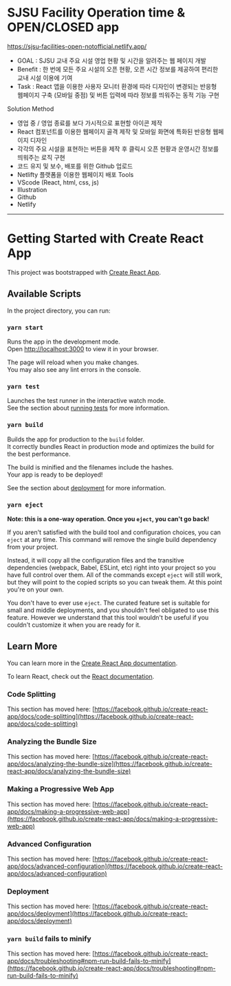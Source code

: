 # SJSU Facility Operation time & OPEN/CLOSED app 

https://sjsu-facilities-open-notofficial.netlify.app/

- GOAL : SJSU 교내 주요 시설 영업 현황 및 시간을 알려주는 웹 페이지 개발
- Benefit : 한 번에 모든 주요 시설의 오픈 현황, 오픈 시간 정보를 제공하여 편리한 교내 시설 이용에 기여
- Task : React 앱을 이용한 사용자 모니터 환경에 따라 디자인이 변경되는 반응형 웹페이지 구축 (모바일 중점) 및 버튼 입력에 따라 정보를 띄워주는 동적 기능 구현

Solution Method
- 영업 중 / 영업 종료를 보다 가시적으로 표현할 아이콘 제작
- React 컴포넌트를 이용한 웹페이지 골격 제작 및 모바일 화면에 특화된 반응형 웹페이지 디자인
- 각각의 주요 시설을 표현하는 버튼을 제작 후 클릭시 오픈 현황과 운영시간 정보를 띄워주는 로직 구현
- 코드 유지 및 보수, 배포를 위한 Github 업로드
- Netlifty 플랫폼을 이용한 웹페이지 배포
Tools
- VScode (React, html, css, js)
- Illustration
- Github
- Netlify

---

# Getting Started with Create React App

This project was bootstrapped with [Create React App](https://github.com/facebook/create-react-app).

## Available Scripts

In the project directory, you can run:

### `yarn start`

Runs the app in the development mode.\
Open [http://localhost:3000](http://localhost:3000) to view it in your browser.

The page will reload when you make changes.\
You may also see any lint errors in the console.

### `yarn test`

Launches the test runner in the interactive watch mode.\
See the section about [running tests](https://facebook.github.io/create-react-app/docs/running-tests) for more information.

### `yarn build`

Builds the app for production to the `build` folder.\
It correctly bundles React in production mode and optimizes the build for the best performance.

The build is minified and the filenames include the hashes.\
Your app is ready to be deployed!

See the section about [deployment](https://facebook.github.io/create-react-app/docs/deployment) for more information.

### `yarn eject`

**Note: this is a one-way operation. Once you `eject`, you can't go back!**

If you aren't satisfied with the build tool and configuration choices, you can `eject` at any time. This command will remove the single build dependency from your project.

Instead, it will copy all the configuration files and the transitive dependencies (webpack, Babel, ESLint, etc) right into your project so you have full control over them. All of the commands except `eject` will still work, but they will point to the copied scripts so you can tweak them. At this point you're on your own.

You don't have to ever use `eject`. The curated feature set is suitable for small and middle deployments, and you shouldn't feel obligated to use this feature. However we understand that this tool wouldn't be useful if you couldn't customize it when you are ready for it.

## Learn More

You can learn more in the [Create React App documentation](https://facebook.github.io/create-react-app/docs/getting-started).

To learn React, check out the [React documentation](https://reactjs.org/).

### Code Splitting

This section has moved here: [https://facebook.github.io/create-react-app/docs/code-splitting](https://facebook.github.io/create-react-app/docs/code-splitting)

### Analyzing the Bundle Size

This section has moved here: [https://facebook.github.io/create-react-app/docs/analyzing-the-bundle-size](https://facebook.github.io/create-react-app/docs/analyzing-the-bundle-size)

### Making a Progressive Web App

This section has moved here: [https://facebook.github.io/create-react-app/docs/making-a-progressive-web-app](https://facebook.github.io/create-react-app/docs/making-a-progressive-web-app)

### Advanced Configuration

This section has moved here: [https://facebook.github.io/create-react-app/docs/advanced-configuration](https://facebook.github.io/create-react-app/docs/advanced-configuration)

### Deployment

This section has moved here: [https://facebook.github.io/create-react-app/docs/deployment](https://facebook.github.io/create-react-app/docs/deployment)

### `yarn build` fails to minify

This section has moved here: [https://facebook.github.io/create-react-app/docs/troubleshooting#npm-run-build-fails-to-minify](https://facebook.github.io/create-react-app/docs/troubleshooting#npm-run-build-fails-to-minify)
